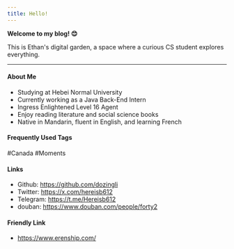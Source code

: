 ```yaml
---
title: Hello!
---
```

**Welcome to my blog! 😊**

This is Ethan's digital garden, a space where a curious CS student explores everything.

---

#### About Me

- Studying at Hebei Normal University
- Currently working as a Java Back-End Intern
- Ingress Enlightened Level 16 Agent
- Enjoy reading literature and social science books
- Native in Mandarin, fluent in English, and learning French

#### Frequently Used Tags

#Canada #Moments 

#### Links

- Github: https://github.com/dozingli
- Twitter: https://x.com/hereisb612
- Telegram: https://t.me/Hereisb612
- douban: https://www.douban.com/people/forty2

#### Friendly Link

- https://www.erenship.com/